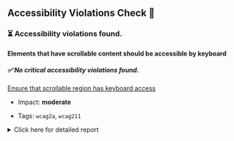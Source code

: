 ## Accessibility Violations Check 🔎

### ⏳ Accessibility violations found.

#### Elements that have scrollable content should be accessible by keyboard

##### ✅ No critical accessibility violations found.

[Ensure that scrollable region has keyboard access](https://dequeuniversity.com/rules/axe/3.5/scrollable-region-focusable?application=axe-puppeteer)

- Impact: **moderate**

- Tags: `wcag2a`, `wcag211`

<details><summary>Click here for detailed report</summary>

1.  **Node:** `<img class="arrow" src="/img/arrow.png" title="scroll-down" alt="scroll-down">`, **Impact:** moderate

    Fix any of the following:

    - Element should have focusable content

    - Element should be focusable

</details>
